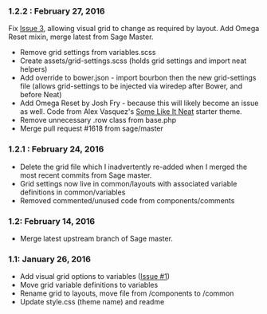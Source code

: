 ### 1.2.2 : February 27, 2016

Fix [Issue 3](https://github.com/smutek/BourbonySage/issues/3), allowing visual grid to change as required by layout. Add Omega Reset mixin, merge latest from Sage Master.

* Remove grid settings from variables.scss
* Create assets/grid-settings.scss (holds grid settings and import neat helpers)
* Add override to bower.json - import bourbon then the new grid-settings file (allows grid-settings to be injected via wiredep after Bower, and before Neat)
* Add Omega Reset by Josh Fry - because this will likely become an issue as well. Code from Alex Vasquez's [Some Like It Neat](https://github.com/digisavvy/some-like-it-neat/blob/master/assets/sass/_grid-settings.scss) starter theme.
* Remove unnecessary .row class from base.php
* Merge pull request #1618 from sage/master


### 1.2.1 : February 24, 2016

* Delete the grid file which I inadvertently re-added when I merged the most recent commits from Sage master.
* Grid settings now live in common/layouts with associated variable definitions in common/variables
* Removed commented/unused code from components/comments

### 1.2: February 14, 2016

* Merge latest upstream branch of Sage master.

### 1.1: January 26, 2016

* Add visual grid options to variables ([Issue #1](https://github.com/smutek/BourbonySage/issues/1))
* Move grid variable definitions to variables
* Rename grid to layouts, move file from /components to /common
* Update style.css (theme name) and readme
